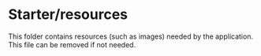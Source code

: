 # Starter/resources

This folder contains resources (such as images) needed by the application. This file can
be removed if not needed.
